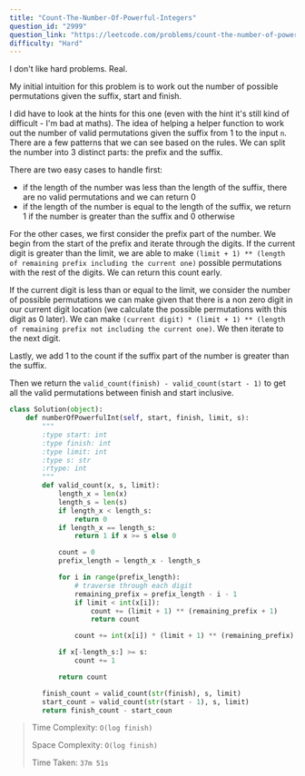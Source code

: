 ```yaml
---
title: "Count-The-Number-Of-Powerful-Integers"
question_id: "2999"
question_link: "https://leetcode.com/problems/count-the-number-of-powerful-integers/"
difficulty: "Hard"
---
```


I don't like hard problems. Real.

My initial intuition for this problem is to work out the number of possible permutations given the suffix, start and finish.

I did have to look at the hints for this one (even with the hint it's still kind of difficult - I'm bad at maths). The idea of helping a helper function to work out the number of valid permutations given the suffix from 1 to the input `n`. There are a few patterns that we can see based on the rules. We can split the number into 3 distinct parts: the prefix and the suffix.

There are two easy cases to handle first:
- if the length of the number was less than the length of the suffix, there are no valid permutations and we can return 0
- if the length of the number is equal to the length of the suffix, we return 1 if the number is greater than the suffix and 0 otherwise 

For the other cases, we first consider the prefix part of the number. We begin from the start of the prefix and iterate through the digits. If the current digit is greater than the limit, we are able to make `(limit + 1) ** (length of remaining prefix including the current one)` possible permutations with the rest of the digits. We can return this count early.

If the current digit is less than or equal to the limit, we consider the number of possible permutations we can make given that there is a non zero digit in our current digit location (we calculate the possible permutations with this digit as 0 later). We can make `(current digit) * (limit + 1) ** (length of remaining prefix not including the current one)`. We then iterate to the next digit.

Lastly, we add 1 to the count if the suffix part of the number is greater than the suffix.

Then we return the `valid_count(finish) - valid_count(start - 1)` to get all the valid permutations between finish and start inclusive.

```python
class Solution(object):
    def numberOfPowerfulInt(self, start, finish, limit, s):
        """
        :type start: int
        :type finish: int
        :type limit: int
        :type s: str
        :rtype: int
        """
        def valid_count(x, s, limit):
            length_x = len(x)
            length_s = len(s)
            if length_x < length_s:
                return 0
            if length_x == length_s:
                return 1 if x >= s else 0

            count = 0
            prefix_length = length_x - length_s

            for i in range(prefix_length):
                # traverse through each digit
                remaining_prefix = prefix_length - i - 1
                if limit < int(x[i]):
                    count += (limit + 1) ** (remaining_prefix + 1)
                    return count

                count += int(x[i]) * (limit + 1) ** (remaining_prefix)

            if x[-length_s:] >= s:
                count += 1

            return count

        finish_count = valid_count(str(finish), s, limit)
        start_count = valid_count(str(start - 1), s, limit)
        return finish_count - start_coun
```

> Time Complexity: `O(log finish)`
>
> Space Complexity: `O(log finish)`
>
> Time Taken: `37m 51s`
